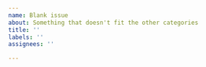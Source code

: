 ```yaml
---
name: Blank issue
about: Something that doesn't fit the other categories
title: ''
labels: ''
assignees: ''

---
```




